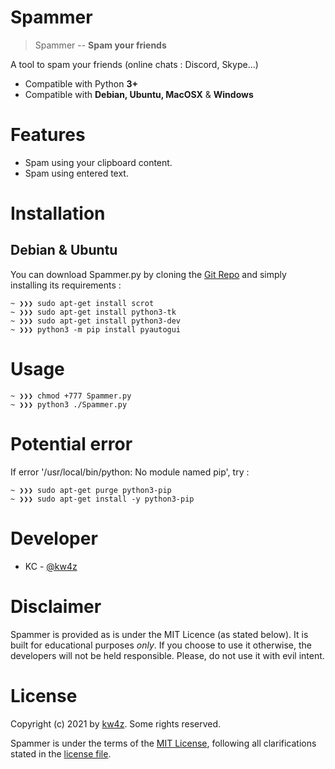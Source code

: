# Spammer
> Spammer -- **Spam your friends**

A tool to spam your friends (online chats : Discord, Skype...)

- Compatible with Python **3+**
- Compatible with **Debian, Ubuntu, MacOSX** & **Windows**

# Features

- Spam using your clipboard content.
- Spam using entered text.

# Installation 

## Debian & Ubuntu

You can download Spammer.py by cloning the [Git Repo](https://google.fr) and simply installing its requirements :
```
~ ❯❯❯ sudo apt-get install scrot
~ ❯❯❯ sudo apt-get install python3-tk
~ ❯❯❯ sudo apt-get install python3-dev
~ ❯❯❯ python3 -m pip install pyautogui
```

# Usage

```
~ ❯❯❯ chmod +777 Spammer.py
~ ❯❯❯ python3 ./Spammer.py
```

# Potential error

If error '/usr/local/bin/python: No module named pip', try :

```
~ ❯❯❯ sudo apt-get purge python3-pip
~ ❯❯❯ sudo apt-get install -y python3-pip
```

# Developer

* KC - [@kw4z](https://github.com/kw4z)

# Disclaimer

Spammer is provided as is under the MIT Licence (as stated below). 
It is built for educational purposes *only*. If you choose to use it otherwise, the developers will not be held responsible. Please, do not use it with evil intent.

# License

Copyright (c) 2021 by [kw4z](mailto:comingsoon@gmail.com). Some rights reserved.

Spammer is under the terms of the [MIT License](https://www.tldrlegal.com/l/mit), following all clarifications stated in the [license file](https://github.com/kw4z/Spammer/blob/main/LICENSE).
